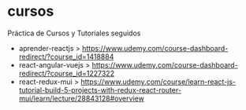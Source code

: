 # cursos
Práctica de Cursos y Tutoriales seguidos

- aprender-reactjs > https://www.udemy.com/course-dashboard-redirect/?course_id=1418884
- react-angular-vuejs > https://www.udemy.com/course-dashboard-redirect/?course_id=1227322
- react-redux-mui > https://www.udemy.com/course/learn-react-js-tutorial-build-5-projects-with-redux-react-router-mui/learn/lecture/28843128#overview
